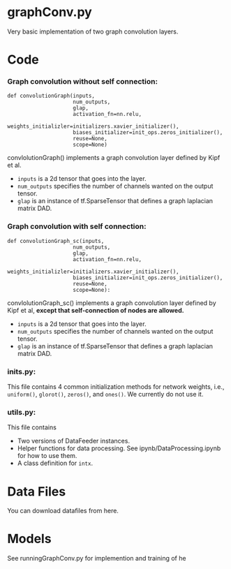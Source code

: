 # graphConv.py

Very basic implementation of two graph convolution layers.

# Code
### Graph convolution without self connection:

```
def convolutionGraph(inputs,
                     num_outputs,
                     glap,
                     activation_fn=nn.relu,
                     weights_initializler=initializers.xavier_initializer(),
                     biases_initializer=init_ops.zeros_initializer(),
                     reuse=None,
                     scope=None)
```

convlolutionGraph() implements a graph convolution layer defined by Kipf et al.
- `inputs` is a 2d tensor that goes into the layer.
- `num_outputs` specifies the number of channels wanted on the output tensor.
- `glap` is an instance of tf.SparseTensor that defines a graph laplacian matrix DAD.

### Graph convolution with self connection:

```
def convolutionGraph_sc(inputs,
                     num_outputs,
                     glap,
                     activation_fn=nn.relu,
                     weights_initializler=initializers.xavier_initializer(),
                     biases_initializer=init_ops.zeros_initializer(),
                     reuse=None,
                     scope=None):
```

convlolutionGraph_sc() implements a graph convolution layer defined by Kipf et al, **except that self-connection of nodes are allowed.**
- `inputs` is a 2d tensor that goes into the layer.
- `num_outputs` specifies the number of channels wanted on the output tensor.
- `glap` is an instance of tf.SparseTensor that defines a graph laplacian matrix DAD.

### inits.py:
This file contains 4 common initialization methods for network weights, i.e., `uniform()`, `glorot()`, `zeros()`, and `ones()`.
We currently do not use it.

### utils.py:
This file contains
- Two versions of DataFeeder instances.
- Helper functions for data processing. See ipynb/DataProcessing.ipynb for how to use them.
- A class definition for `intx`.

# Data Files
You can download datafiles from here.

# Models
See runningGraphConv.py for implemention and training of he
